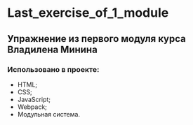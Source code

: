 # Last_exercise_of_1_module
## Упражнение из первого модуля курса Владилена Минина
### Использовано в проекте:
- HTML;
- CSS;
- JavaScript;
- Webpack;
- Модульная система.
